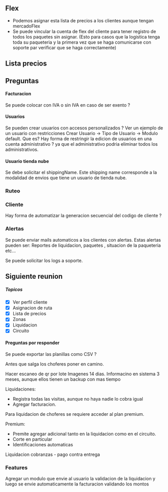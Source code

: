 ## Flex

- Podemos asignar esta lista de precios a los clientes aunque tengan mercadoFlex
- Se puede vincular la cuenta de flex del cliente para tener registro de todos los paquetes sin asignar. (Esto para casos que la logistica tenga toda su paqueteria y la primera vez que se haga comunicarse con soporte par verificar que se haga correctamente)

## Lista precios

## Preguntas
#### Facturacion
Se puede colocar con IVA o sin IVA en caso de ser exento ?
#### Usuarios
Se pueden crear usuarios con accesos personalizados ?
Ver un ejemplo de un usuario con restricciones
Crear Usuario -> Tipo de Usuario -> Modulo default. Que es?
Hay forma de restringir la edicion de usuarios en una cuenta administrativo ? ya que el administrativo podria eliminar todos los administrativos.

#### Usuario tienda nube
Se debe solicitar el shippingName.  Este shipping name corresponde a la modalidad de envios que tiene un usuario de tienda nube.

### Ruteo

### Cliente
Hay forma de automatizar la generacion secuencial del codigo de cliente ?

### Alertas
Se puede enviar mails automaticos a los clientes con alertas. Estas alertas pueden ser:
Reportes de liquidacion, paquetes , situacion de la paqueteria etc...

Se puede solicitar los logs a soporte.

## Siguiente reunion

##### Topicos
- [x] Ver perfil cliente
- [x] Asignacion de ruta
- [x] Lista de precios
- [x] Zonas 
- [x] Liquidacion
- [x] Circuito
#### Preguntas por responder
Se puede exportar las planillas como CSV ?


Antes que salga los choferes poner en camino.

Hacer escaneo de qr por lote
Imagenes 14 dias.
Informacino en sistema 3 meses, aunque ellos tienen un backup con mas tiempo

Liquidaciones:
- Registra todas las visitas, aunque no haya nadie lo cobra igual
- Agregar facturacion.

Para liquidacion de choferes se requiere acceder al plan premium.


Premium:
- Premite agregar adicional tanto en la liquidacion como en el circuito.
-  Corte en particular
- Identificaciones automaticas


 Liquidacion cobranzas  - pago contra entrega

### Features
Agregar un modulo que envie al usuario la validacion de la liquidacion y luego se envie automaticamente la facturacion validando los montos